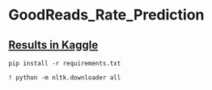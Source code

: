 # GoodReads_Rate_Prediction

## [Results in Kaggle](https://www.kaggle.com/code/ehsanmrh/nlp-goodreads-eda-ml-pytorch-lightning)



```
pip install -r requirements.txt
```

```
! python -m nltk.downloader all
```
